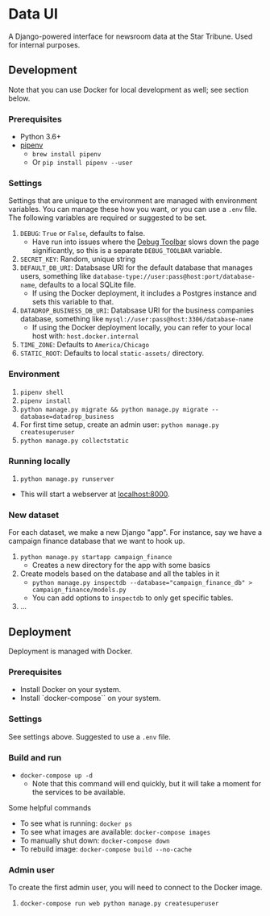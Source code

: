 # Data UI

A Django-powered interface for newsroom data at the Star Tribune. Used for internal purposes.

## Development

Note that you can use Docker for local development as well; see section below.

### Prerequisites

- Python 3.6+
- [pipenv](https://docs.pipenv.org/)
  - `brew install pipenv`
  - Or `pip install pipenv --user`

### Settings

Settings that are unique to the environment are managed with environment variables. You can manage these how you want, or you can use a `.env` file. The following variables are required or suggested to be set.

1.  `DEBUG`: `True` or `False`, defaults to false.
    - Have run into issues where the [Debug Toolbar](https://github.com/jazzband/django-debug-toolbar) slows down the page significantly, so this is a separate `DEBUG_TOOLBAR` variable.
1.  `SECRET_KEY`: Random, unique string
1.  `DEFAULT_DB_URI`: Databsase URI for the default database that manages users, something like `database-type://user:pass@host:port/database-name`, defaults to a local SQLite file.
    - If using the Docker deployment, it includes a Postgres instance and sets this variable to that.
1.  `DATADROP_BUSINESS_DB_URI`: Databsase URI for the business companies database, something like `mysql://user:pass@host:3306/database-name`
    - If using the Docker deployment locally, you can refer to your local host with: `host.docker.internal`
1.  `TIME_ZONE`: Defaults to `America/Chicago`
1.  `STATIC_ROOT`: Defaults to local `static-assets/` directory.

### Environment

1.  `pipenv shell`
1.  `pipenv install`
1.  `python manage.py migrate && python manage.py migrate --database=datadrop_business`
1.  For first time setup, create an admin user: `python manage.py createsuperuser`
1.  `python manage.py collectstatic`

### Running locally

1.  `python manage.py runserver`

- This will start a webserver at [localhost:8000](http://127.0.0.1:8000/).

### New dataset

For each dataset, we make a new Django "app". For instance, say we have a campaign finance database that we want to hook up.

1.  `python manage.py startapp campaign_finance`
    - Creates a new directory for the app with some basics
1.  Create models based on the database and all the tables in it
    - `python manage.py inspectdb --database="campaign_finance_db" > campaign_finance/models.py`
    - You can add options to `inspectdb` to only get specific tables.
1.  ...

## Deployment

Deployment is managed with Docker.

### Prerequisites

- Install Docker on your system.
- Install `docker-compose`` on your system.

### Settings

See settings above. Suggested to use a `.env` file.

### Build and run

- `docker-compose up -d`
  - Note that this command will end quickly, but it will take a moment for the services to be available.

Some helpful commands

- To see what is running: `docker ps`
- To see what images are available: `docker-compose images`
- To manually shut down: `docker-compose down`
- To rebuild image: `docker-compose build --no-cache`

### Admin user

To create the first admin user, you will need to connect to the Docker image.

1.  `docker-compose run web python manage.py createsuperuser`
